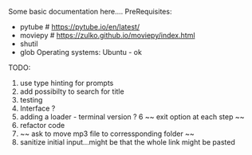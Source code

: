 Some basic documentation here....
PreRequisites: 
- pytube    # https://pytube.io/en/latest/
- moviepy   # https://zulko.github.io/moviepy/index.html
- shutil 
- glob 
Operating systems:
Ubuntu - ok 


TODO:
1. use type hinting for prompts
2. add possibilty to search for title
3. testing 
4. Interface ?
5. adding a loader - terminal version ?
6 ~~ exit option at each step ~~
7. refactor code
8. ~~ ask to move mp3 file to corressponding folder ~~
9. sanitize initial input...might be that the whole link might be pasted 
